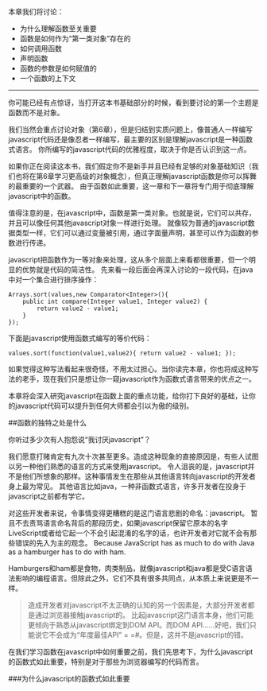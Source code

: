 本章我们将讨论：

* 为什么理解函数至关重要
* 函数是如何作为“第一类对象”存在的
* 如何调用函数
* 声明函数
* 函数的参数是如何赋值的
* 一个函数的上下文

***
你可能已经有点惊讶，当打开这本书基础部分的时候，看到要讨论的第一个主题是函数而不是对象。

我们当然会重点讨论对象（第6章），但是归结到实质问题上，像普通人一样编写javascript代码还是像忍者一样编写，最主要的区别是理解javascript是一种函数式语言。
你所编写的javascript代码的优雅程度，取决于你是否认识到这一点。

如果你正在阅读这本书，我们假定你不是新手并且已经有足够的对象基础知识（我们也将在第6章学习更高级的对象概念），但真正理解javascript函数是你可以挥舞的最重要的一个武器。
由于函数如此重要，这一章和下一章将专门用于彻底理解javascript中的函数。

值得注意的是，在javascript中，函数是第一类对象。也就是说，它们可以共存，并且可以像任何其他javascript对象一样进行处理。
就像较为普通的javascript数据类型一样，它们可以通过变量被引用，通过字面量声明，甚至可以作为函数的参数进行传递。

javascript把函数作为一等对象来处理，这从多个层面上来看都很重要，但一个明显的优势就是代码的简洁性。
先来看一段后面会再深入讨论的一段代码，在java中对一个集合进行排序操作：

    Arrays.sort(values,new Comparator<Integer>(){
        public int compare(Integer value1, Integer value2) {
            return value2 - value1;
        }
    });

下面是javascript使用函数式编写的等价代码：

    values.sort(function(value1,value2){ return value2 - value1; });

如果觉得这种写法看起来很奇怪，不用太过担心。当你读完本章，你也将成这种写法的老手，现在我们只是想让你一窥javascript作为函数式语言带来的优点之一。

本章将会深入研究javascript在函数上面的重点功能，给你打下良好的基础，让你的javascript代码可以提升到任何大师都会引以为傲的级别。

##函数的独特之处是什么

你听过多少次有人抱怨说“我讨厌javascript”？

我们愿意打赌肯定有九次十次甚至更多。造成这种现象的直接原因是，有些人试图以另一种他们熟悉的语言的方式来使用javascript。
令人沮丧的是，javascript并不是他们所想象的那样。这种事情发生在那些从其他语言转向javascript的开发者身上最为常见。
其他语言比如java，一种非函数式语言，许多开发者在投身于javascript之前都有学它。

对这些开发者来说，令事情变得更糟糕的是这门语言悲剧的命名：javascript。
暂且不去责骂语言命名背后的那段历史，如果javascript保留它原本的名字LiveScript或者给它起一个不会引起混淆的名字的话，也许开发者对它就不会有那些错误的先入为主的观念。
Because JavaScript has as much to do with Java as a hamburger has to do with ham.

Hamburgers和ham都是食物，肉类制品，就像javascript和java都是受C语言语法影响的编程语言。但除此之外，它们不具有很多共同点，从本质上来说更是不一样。

>造成开发者对javascript不太正确的认知的另一个因素是，大部分开发者都是通过浏览器接触javascript的。
>比起javascript这门语言本身，他们可能更倾向于熟悉从javascript绑定到DOM API。而DOM API……好吧，我们只能说它不会成为“年度最佳API” = =#。但是，这并不是javascript的错。

在我们学习函数在javascript中如何重要之前，我们先思考下，为什么javascript的函数式如此重要，特别是对于那些为浏览器编写的代码而言。

###为什么javascript的函数式如此重要
